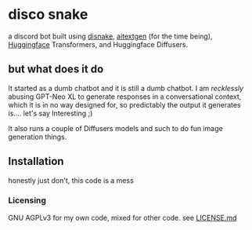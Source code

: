 # disco snake

a discord bot built using [disnake](https://disnake.dev), [aitextgen](https://docs.aitextgen.io/)
(for the time being), [Huggingface](https://huggingface.co) Transformers, and Huggingface Diffusers.

## but what does it do

It started as a dumb chatbot and it is still a dumb chatbot. I am *recklessly* abusing GPT-Neo XL
to generate responses in a conversational context, which it is in no way designed for, so predictably
the output it generates is.... let's say Interesting ;)

It also runs a couple of Diffusers models and such to do fun image generation things.

## Installation

honestly just don't, this code is a mess

### Licensing

GNU AGPLv3 for my own code, mixed for other code. see [LICENSE.md](./LICENSE.md)

